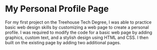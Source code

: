# My Personal Profile Page

For my first project on the Treehouse Tech Degree, I was able to practice basic web design skills by customizing a web page to create a personal profile. I was required to modify the code for a basic web page by adding graphics, custom text, and a stylish design using HTML and CSS. I then built on the existing page by adding two additional pages. 
